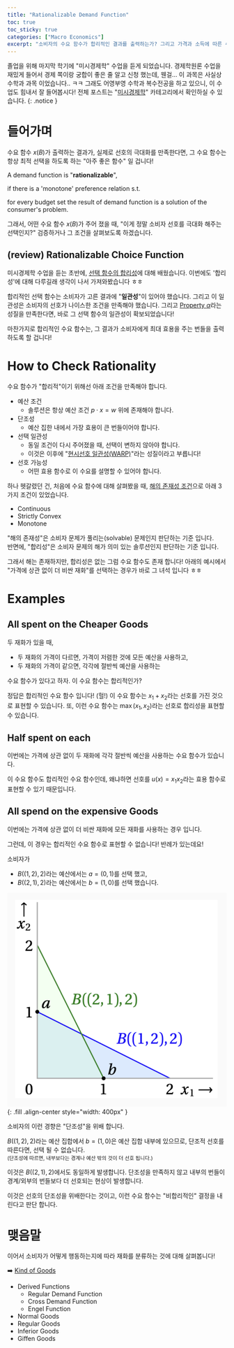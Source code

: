 ```yaml
---
title: "Rationalizable Demand Function"
toc: true
toc_sticky: true
categories: ["Macro Economics"]
excerpt: "소비자의 수요 함수가 합리적인 결과를 출력하는가? 그리고 가격과 소득에 따른 수요 함수의 정태(static)에 대해서."
---
```


졸업을 위해 마지막 학기에 "미시경제학" 수업을 듣게 되었습니다.
경제학원론 수업을 재밌게 들어서 경제 쪽이랑 궁합이 좋은 줄 알고 신청 했는데, 웬걸... 이 과목은 사실상 수학과 과목 이었습니다.. ㅋㅋ
그래도 어영부영 수학과 복수전공을 하고 있으니, 이 수업도 힘내서 잘 들어봅시다!
전체 포스트는 "[미시경제학](/categories/micro-economics)" 카테고리에서 확인하실 수 있습니다.
{: .notice }

# 들어가며

수요 함수 $x(B)$가 출력하는 결과가, 실제로 선호의 극대화를 만족한다면, 그 수요 함수는 항상 최적 선택을 하도록 하는 "아주 좋은 함수" 일 겁니다!

<div class="definition" markdown="1">

A demand function is "**rationalizable**",

if there is a 'monotone' preference relation s.t.

for every budget set the result of demand function is a solution of the consumer's problem.

</div>

그래서, 어떤 수요 함수 $x(B)$가 주어 졌을 때, "이게 정말 소비자 선호를 극대화 해주는 선택인지?" 검증하거나 그 조건을 살펴보도록 하겠습니다.

## (review) Rationalizable Choice Function

미시경제학 수업을 듣는 초반에, [선택 함수의 합리성](/2025/03/12/choice-functions/#rationalizable)에 대해 배웠습니다.
이번에도 '합리성'에 대해 다루길래 생각이 나서 가져와봤습니다 ㅎㅎ

합리적인 선택 함수는 소비자가 고른 결과에 "**일관성**"이 있어야 했습니다. 그리고 이 일관성은 소비자의 선호가 나이스한 조건을 만족해야 했습니다.
그리고 [Property $\alpha$](/2025/03/17/property-alpha/)라는 성질을 만족한다면, 바로 그 선택 함수의 일관성이 확보되었습니다!

마찬가지로 합리적인 수요 함수는, 그 결과가 소비자에게 최대 효용을 주는 번들을 출력하도록 할 겁니다!

# How to Check Rationality

수요 함수가 "합리적"이기 위해선 아래 조건을 만족해야 합니다.

- 예산 조건
  - 솔루션은 항상 예산 조건 $p \cdot x = w$ 위에 존재해야 합니다.
- 단조성
  - 예산 집한 내에서 가장 효용이 큰 번들이어야 합니다.
- 선택 일관성
  - 동일 조건이 다시 주어졌을 때, 선택이 변하지 않아야 합니다.
  - 이것은 이후에 "[현시선호 일관성(WARP)](/2025/05/11/weak-axiom-of-revealed-preferences/)"라는 성질이라고 부릅니다!
- 선호 가능성
  - 어떤 효용 함수로 이 수요를 설명할 수 있어야 합니다.

하나 헷갈렸던 건, 처음에 수요 함수에 대해 살펴봤을 때, [해의 존재성 조건](/2025/04/22/consumer-problem/#solution-existence)으로 아래 3가지 조건이 있었습니다.

- Continuous
- Strictly Convex
- Monotone

"해의 존재성"은 소비자 문제가 풀리는(solvable) 문제인지 판단하는 기준 입니다.<br/>
반면에, "합리성"은 소비자 문제의 해가 의미 있는 솔루션인지 판단하는 기준 입니다.

그래서 해는 존재하지만, 합리성은 없는 그럼 수요 함수도 존재 합니다!
아래의 예시에서 "가격에 상관 없이 더 비싼 재화"를 선택하는 경우가 바로 그 녀석 입니다 ㅎㅎ

# Examples

## All spent on the Cheaper Goods

두 재화가 있을 때,

- 두 재화의 가격이 다르면, 가격이 저렴한 것에 모든 예산을 사용하고,
- 두 재화의 가격이 같으면, 각각에 절반씩 예산을 사용하는

수요 함수가 있다고 하자. 이 수요 함수는 합리적인가?

정답은 합리적인 수요 함수 입니다! (헐!) 이 수요 함수는 $x_1 + x_2$라는 선호를 가진 것으로 표현할 수 있습니다. 또, 이런 수요 함수는 $\max(x_1, x_2)$라는 선호로 합리성을 표현할 수 있습니다.

## Half spent on each

이번에는 가격에 상관 없이 두 재화에 각각 절반씩 예산을 사용하는 수요 함수가 있습니다.

이 수요 함수도 합리적인 수요 함수인데, 왜냐하면 선호를 $u(x) = x_1 x_2$라는 효용 함수로 표현할 수 있기 때문입니다.

## All spend on the expensive Goods

이번에는 가격에 상관 없이 더 비싼 재화에 모든 재화를 사용하는 경우 입니다.

그런데, 이 경우는 합리적인 수요 함수로 표현할 수 없습니다! 반례가 있는데요!

소비자가

- $B((1, 2), 2)$라는 예산에서는 $a = (0, 1)$를 선택 했고,
- $B((2, 1), 2)$라는 예산에서는 $b = (1, 0)$를 선택 했습니다.

![](/images/mathematics/micro-economics/irrational-demand-function.png){: .fill .align-center style="width: 400px" }

소비자의 이런 경향은 "단조성"을 위배 합니다.

$B((1, 2), 2)$라는 예산 집합에서 $b = (1, 0)$은 예산 집합 내부에 있으므로, 단조적 선호를 따른다면, 선택 될 수 없습니다.<br/>
<small>(단조성에 따르면, 내부보다는 경계나 예산 밖의 것이 더 선호 됩니다.)</small>

이것은 $B((2, 1), 2)$에서도 동일하게 발생합니다. 단조성을 만족하지 않고 내부의 번들이 경계/외부의 번들보다 더 선호되는 현상이 발생합니다.

이것은 선호의 단조성을 위배한다는 것이고, 이런 수요 함수는 "비합리적인" 결정을 내린다고 판단 합니다.

# 맺음말

이어서 소비자가 어떻게 행동하는지에 따라 재화를 분류하는 것에 대해 살펴봅니다!

➡️ [Kind of Goods](/2025/05/11/kind-of-goods/)

- Derived Functions
  - Regular Demand Function
  - Cross Demand Function
  - Engel Function
- Normal Goods
- Regular Goods
- Inferior Goods
- Giffen Goods
